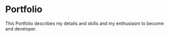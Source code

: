 # Portfolio
This Portfolio describes my details and skills and my enthusiasm to become and developer.

